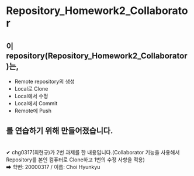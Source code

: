 # Repository_Homework2_Collaborator

## 이 repository(Repository_Homework2_Collaborator)는,

* Remote repository의 생성
* Local로 Clone
* Local에서 수정
* Local에서 Commit
* Remote에 Push

## 를 연습하기 위해 만들어졌습니다.
<br>
✔ chg0317(최현규)가 2번 과제를 한 내용입니다.(Collaborator 기능을 사용해서 Repository를 본인 컴퓨터로 Clone하고 1번의 수정 사항을 적용) <br>
➡ 학번: 20000317 / 이름: Choi Hyunkyu